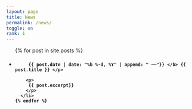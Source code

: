 ```yaml
---
layout: page
title: News
permalink: /news/
toggle: on
rank: 1
---
```


<ul class="post-list">
    {% for post in site.posts %}
      <li>
        <p style="font-size:20px;">
        <b>

         {{ post.date | date: "%b %-d, %Y" | append: " ––"}} </b> {{ post.title }} </p>
    
        <p>
         {{ post.excerpt}}
        </p>
      </li>
    {% endfor %}
  </ul>